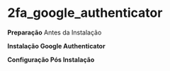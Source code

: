 # 2fa_google_authenticator

**Preparação**
Antes da Instalação


**Instalação Google Authenticator**


**Configuração Pós Instalação**
